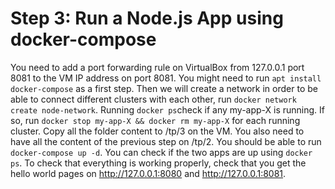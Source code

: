 # Step 3: Run a Node.js App using docker-compose
You need to add a port forwarding rule on VirtualBox from 127.0.0.1 port 8081 to the VM IP address on port 8081.
You might need to run ```apt install docker-compose``` as a first step.
Then we will create a network in order to be able to connect different clusters with each other, run ```docker network create node-network```.
Running ```docker ps```check if any my-app-X is running. If so, run ```docker stop my-app-X && docker rm my-app-X``` for each running cluster.
Copy all the folder content to /tp/3 on the VM. You also need to have all the content of the previous step on /tp/2. You should be able to run ```docker-compose up -d```.
You can check if the two apps are up using ```docker ps```.
To check that everything is working properly, check that you get the hello world pages on http://127.0.0.1:8080 and http://127.0.0.1:8081.
